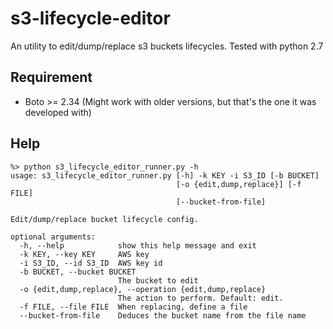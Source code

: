 s3-lifecycle-editor
===================

An utility to edit/dump/replace s3 buckets lifecycles.
Tested with python 2.7

## Requirement ##

* Boto >= 2.34 (Might work with older versions, but that's the one it was developed with)

## Help ##
```
%> python s3_lifecycle_editor_runner.py -h
usage: s3_lifecycle_editor_runner.py [-h] -k KEY -i S3_ID [-b BUCKET]
                                     [-o {edit,dump,replace}] [-f FILE]
                                     [--bucket-from-file]

Edit/dump/replace bucket lifecycle config.

optional arguments:
  -h, --help            show this help message and exit
  -k KEY, --key KEY     AWS key
  -i S3_ID, --id S3_ID  AWS key id
  -b BUCKET, --bucket BUCKET
                        The bucket to edit
  -o {edit,dump,replace}, --operation {edit,dump,replace}
                        The action to perform. Default: edit.
  -f FILE, --file FILE  When replacing, define a file
  --bucket-from-file    Deduces the bucket name from the file name
```
